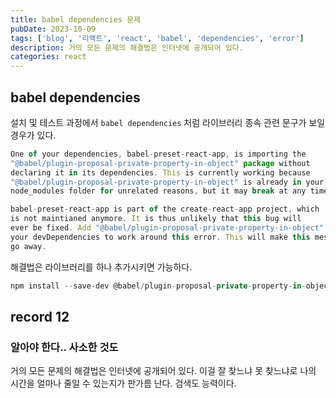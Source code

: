 ```yaml
---
title: babel dependencies 문제
pubDate: 2023-10-09
tags: ['blog', '리액트', 'react', 'babel', 'dependencies', 'error']
description: 거의 모든 문제의 해결법은 인터넷에 공개되어 있다.
categories: react
---
```


## babel dependencies

설치 및 테스트 과정에서 `babel dependencies` 처럼 라이브러리 종속 관련 문구가 보일 경우가 있다.

```js
One of your dependencies, babel-preset-react-app, is importing the
"@babel/plugin-proposal-private-property-in-object" package without
declaring it in its dependencies. This is currently working because
"@babel/plugin-proposal-private-property-in-object" is already in your
node_modules folder for unrelated reasons, but it may break at any time.

babel-preset-react-app is part of the create-react-app project, which
is not maintianed anymore. It is thus unlikely that this bug will
ever be fixed. Add "@babel/plugin-proposal-private-property-in-object" to
your devDependencies to work around this error. This will make this message
go away.
```

해결법은 라이브러리를 하나 추가시키면 가능하다.

```js
npm install --save-dev @babel/plugin-proposal-private-property-in-object
```

## record 12

### 알아야 한다.. 사소한 것도

거의 모든 문제의 해결법은 인터넷에 공개되어 있다. 이걸 잘 찾느냐 못 찾느냐로 나의 시간을 얼마나 줄일 수 있는지가 판가름 난다. 검색도 능력이다.
